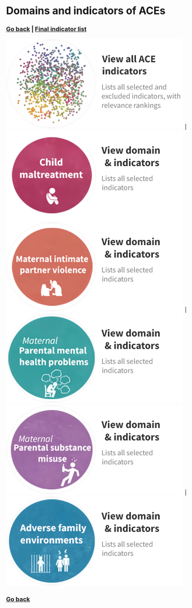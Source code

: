 # Domains and indicators of ACEs
### [Go back](https://shabeer-syed.github.io/ACEs/) | [Final indicator list](https://shabeer-syed.github.io/ACEs/indicatorsfinal) 

 [![](https://raw.githubusercontent.com/shabeer-syed/ACEs/main/home%20view%20indicators.png)](https://shabeer-syed.github.io/ACEs/Indicators) | [![](https://raw.githubusercontent.com/shabeer-syed/ACEs/main/cm%20domain.png)](https://shabeer-syed.github.io/ACEs/CM)
 [![](https://raw.githubusercontent.com/shabeer-syed/ACEs/main/mipv%20domain%201.png)](https://shabeer-syed.github.io/ACEs/mIPV) | [![](https://raw.githubusercontent.com/shabeer-syed/ACEs/main/mmhps%20domains%201.png)](https://shabeer-syed.github.io/ACEs/mMHPs)
 [![](https://raw.githubusercontent.com/shabeer-syed/ACEs/main/msm%20domain%201.png)](https://shabeer-syed.github.io/ACEs/MSM) | [![](https://raw.githubusercontent.com/shabeer-syed/ACEs/main/afe%20domain%201.png)](https://shabeer-syed.github.io/ACEs/AFE)

 ### [Go back](https://shabeer-syed.github.io/ACEs/)

<script src="http://code.jquery.com/jquery-1.4.2.min.js"></script> <script> var x = document.getElementsByClassName("site-footer-credits"); setTimeout(() => { x[0].remove(); }, 10); </script>